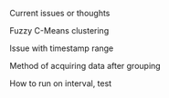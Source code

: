 Current issues or thoughts

Fuzzy C-Means clustering

Issue with timestamp range

Method of acquiring data after grouping

How to run on interval, test